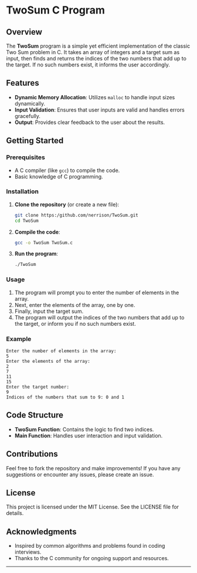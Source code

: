 # TwoSum C Program

## Overview

The **TwoSum** program is a simple yet efficient implementation of the classic Two Sum problem in C. It takes an array of integers and a target sum as input, then finds and returns the indices of the two numbers that add up to the target. If no such numbers exist, it informs the user accordingly.

## Features

- **Dynamic Memory Allocation**: Utilizes `malloc` to handle input sizes dynamically.
- **Input Validation**: Ensures that user inputs are valid and handles errors gracefully.
- **Output**: Provides clear feedback to the user about the results.

## Getting Started

### Prerequisites

- A C compiler (like `gcc`) to compile the code.
- Basic knowledge of C programming.

### Installation

1. **Clone the repository** (or create a new file):
   ```bash
   git clone https:/github.com/nerrison/TwoSum.git
   cd TwoSum
   ```

2. **Compile the code**:
   ```bash
   gcc -o TwoSum TwoSum.c
   ```

3. **Run the program**:
   ```bash
   ./TwoSum
   ```

### Usage

1. The program will prompt you to enter the number of elements in the array.
2. Next, enter the elements of the array, one by one.
3. Finally, input the target sum.
4. The program will output the indices of the two numbers that add up to the target, or inform you if no such numbers exist.

### Example

```plaintext
Enter the number of elements in the array:
5
Enter the elements of the array:
2
7
11
15
Enter the target number:
9
Indices of the numbers that sum to 9: 0 and 1
```

## Code Structure

- **TwoSum Function**: Contains the logic to find two indices.
- **Main Function**: Handles user interaction and input validation.

## Contributions

Feel free to fork the repository and make improvements! If you have any suggestions or encounter any issues, please create an issue.

## License

This project is licensed under the MIT License. See the LICENSE file for details.

## Acknowledgments

- Inspired by common algorithms and problems found in coding interviews.
- Thanks to the C community for ongoing support and resources.

---